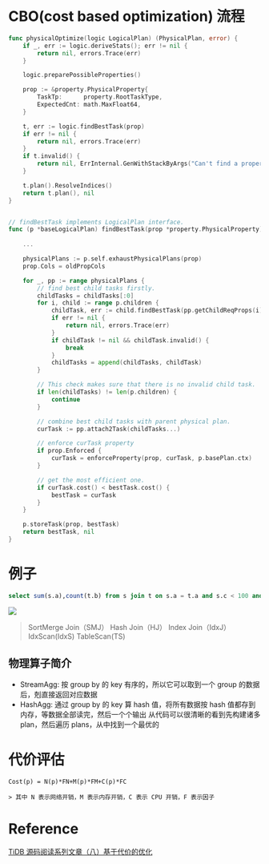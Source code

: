 
# CBO(cost based optimization) 流程

```go
func physicalOptimize(logic LogicalPlan) (PhysicalPlan, error) {
	if _, err := logic.deriveStats(); err != nil {
		return nil, errors.Trace(err)
	}

	logic.preparePossibleProperties()

	prop := &property.PhysicalProperty{
		TaskTp:      property.RootTaskType,
		ExpectedCnt: math.MaxFloat64,
	}

	t, err := logic.findBestTask(prop)
	if err != nil {
		return nil, errors.Trace(err)
	}
	if t.invalid() {
		return nil, ErrInternal.GenWithStackByArgs("Can't find a proper physical plan for this query")
	}

	t.plan().ResolveIndices()
	return t.plan(), nil
}


// findBestTask implements LogicalPlan interface.
func (p *baseLogicalPlan) findBestTask(prop *property.PhysicalProperty) (bestTask task, err error) {
    
    ...

	physicalPlans := p.self.exhaustPhysicalPlans(prop)
	prop.Cols = oldPropCols

	for _, pp := range physicalPlans {
		// find best child tasks firstly.
		childTasks = childTasks[:0]
		for i, child := range p.children {
			childTask, err := child.findBestTask(pp.getChildReqProps(i))
			if err != nil {
				return nil, errors.Trace(err)
			}
			if childTask != nil && childTask.invalid() {
				break
			}
			childTasks = append(childTasks, childTask)
		}

		// This check makes sure that there is no invalid child task.
		if len(childTasks) != len(p.children) {
			continue
		}

		// combine best child tasks with parent physical plan.
		curTask := pp.attach2Task(childTasks...)

		// enforce curTask property
		if prop.Enforced {
			curTask = enforceProperty(prop, curTask, p.basePlan.ctx)
		}

		// get the most efficient one.
		if curTask.cost() < bestTask.cost() {
			bestTask = curTask
		}
	}

	p.storeTask(prop, bestTask)
	return bestTask, nil
}
```

# 例子

```sql
select sum(s.a),count(t.b) from s join t on s.a = t.a and s.c < 100 and t.c > 10 group bys.a
```

![](cbo1.png)
> SortMerge Join（SMJ）
> Hash Join（HJ）
> Index Join（IdxJ）
> IdxScan(IdxS)
> TableScan(TS) 

## 物理算子简介
- StreamAgg: 按 group by 的 key 有序的，所以它可以取到一个 group 的数据后，剋直接返回对应数据
- HashAgg: 通过 group by 的 key 算 hash 值，将所有数据按 hash 值都存到内存，等数据全部读完，然后一个个输出
从代码可以很清晰的看到先构建诸多 plan，然后遍历 plans，从中找到一个最优的

# 代价评估
    Cost(p) = N(p)*FN+M(p)*FM+C(p)*FC
    
    > 其中 N 表示网络开销，M 表示内存开销，C 表示 CPU 开销，F 表示因子




# Reference
[TiDB 源码阅读系列文章（八）基于代价的优化](https://pingcap.com/blog-cn/tidb-source-code-reading-8/)
